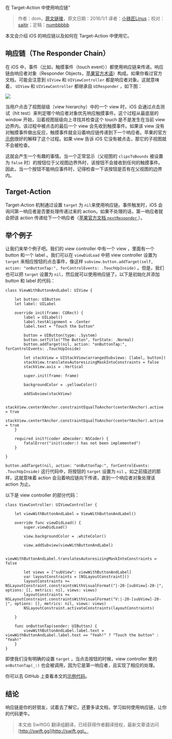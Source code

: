 在 Target-Action 中使用响应链"

> 作者：dom，[原文链接](http://swiftandpainless.com/utilize-the-responder-chain-for-target-action/)，原文日期：2016/1/1
> 译者：[小铁匠Linus](http://weibo.com/linusling)；校对：[saitjr](http://www.brighttj.com)；定稿：[numbbbbb](http://numbbbbb.com/)
  










本文会介绍 iOS 的响应链以及如何在 Target-Action 中使用它。

## 响应链（The Responder Chain）

在 iOS 中，事件（比如，触摸事件（touch event））都使用响应链来传递。响应链由响应者对象（Responder Objects，[苹果官方术语](https://developer.apple.com/library/ios/documentation/EventHandling/Conceptual/EventHandlingiPhoneOS/event_delivery_responder_chain/event_delivery_responder_chain.html#//apple_ref/doc/uid/TP40009541-CH4-SW1)）构成。如果你看过官方文档，可能会注意到 `UIView` 和 `UIViewController` 都是响应者对象。这就意味着， `UIView` 和 `UIViewController` 都继承自 `UIResponder` ，如下图：

![](http://swift.gg/img/articles/utilize-the-responder-chain-for-target-action/UIViewDocumentation.png1452047417.154566)



当用户点击了视图层级（view hierarchy）中的一个 view 时，iOS 会通过点击测试（hit test）来判定哪个响应者对象优先响应触摸事件。这个过程从最底层的 window 开始，沿着视图层级向上寻找并检查这个 touch 是不是发生在当前 view 边界内。该过程中被点击的最后一个 view 会先收到触摸事件。如果该 view 没有对触摸事件做出反应，触摸事件就会沿着响应链传递到下一个响应者。苹果的官方[示例](https://developer.apple.com/library/ios/documentation/EventHandling/Conceptual/EventHandlingiPhoneOS/event_delivery_responder_chain/event_delivery_responder_chain.html#//apple_ref/doc/uid/TP40009541-CH4-SW4)很好的解释了这个过程。如果 view 告诉 iOS 它没有被点击，那它的子视图就不会被检查。

这就会产生一个有趣的事情。当一个正常显示（父视图的 `clipsToBounds` 被设置为 `false` 时）的按钮位于父视图边界外时，该按钮不会接收到任何的触摸事件。因此，当一个按钮不能响应事件时，记得检查一下该按钮是否有在父视图的边界内。

## Target-Action

Target-Action 机制通过设置 `target` 为 `nil`来使用响应链。事件触发时，iOS 会询问第一响应者是否要处理传递过来的 action。如果不处理的话，第一响应者就会把该 action 传递给下一个响应者（[苹果官方文档 `nextResponder` ](https://developer.apple.com/library/ios/documentation/UIKit/Reference/UIResponder_Class/index.html#//apple_ref/occ/instm/UIResponder/nextResponder)）。

## 举个例子

让我们来举个例子吧。我们的 view controller 中有一个 view ，里面有一个 button 和一个 label 。我们可以在 `viewDidLoad` 中把 view controller 设置为 `target` 来相应按钮的点击事件，像这样 `subview.button.addTarget(self, action: "onButtonTap:", forControlEvents: .TouchUpInside)` 。但是，我们也可以把 `target` 设置为 `nil`，然后就可以使用响应链了。以下是初始化并添加 button 和 label 的代码：

    
    class ViewWithButtonAndLabel: UIView {
    
        let button: UIButton
        let label: UILabel
    
        override init(frame: CGRect) {
            label = UILabel()
            label.textAlignment = .Center
            label.text = "Touch the button"
    
            button = UIButton(type: .System)
            button.setTitle("The Button", forState: .Normal)
            button.addTarget(nil, action: "onButtonTap:", forControlEvents: .TouchUpInside)
    
            let stackView = UIStackView(arrangedSubviews: [label, button])
            stackView.translatesAutoresizingMaskIntoConstraints = false
            stackView.axis = .Vertical
    
            super.init(frame: frame)
    
            backgroundColor = .yellowColor()
    
            addSubview(stackView)
    
            stackView.centerXAnchor.constraintEqualToAnchor(centerXAnchor).active = true
            stackView.centerYAnchor.constraintEqualToAnchor(centerYAnchor).active = true
        }
    
        required init?(coder aDecoder: NSCoder) {
            fatalError("init(coder:) has not been implemented")
        }
    
    }

`button.addTarget(nil, action: "onButtonTap:", forControlEvents: .TouchUpInside)` 这行代码中，将按钮的 `target` 设置为 `nil` 。如之前描述的那样，这就意味着 action 会沿着响应链向下传递，直到一个响应者对象处理该 action 为止。

以下是 view controller 的部分代码：

    
    class ViewController: UIViewController {
    
        let viewWithButtonAndLabel = ViewWithButtonAndLabel()
    
        override func viewDidLoad() {
            super.viewDidLoad()
    
            view.backgroundColor = .whiteColor()
    
            view.addSubview(viewWithButtonAndLabel)
    
            viewWithButtonAndLabel.translatesAutoresizingMaskIntoConstraints = false
    
            let views = ["subView": viewWithButtonAndLabel]
            var layoutConstraints = [NSLayoutConstraint]()
            layoutConstraints += NSLayoutConstraint.constraintsWithVisualFormat("|-20-[subView]-20-|", options: [], metrics: nil, views: views)
            layoutConstraints += NSLayoutConstraint.constraintsWithVisualFormat("V:|-20-[subView]-20-|", options: [], metrics: nil, views: views)
            NSLayoutConstraint.activateConstraints(layoutConstraints)
    
        }
    
        func onButtonTap(sender: UIButton) {
            viewWithButtonAndLabel.label.text = viewWithButtonAndLabel.label.text == "Yeah!" ? "Touch the button" : "Yeah!"
        }
    }

即使我们没有明确的设置 `target` ，当点击按钮的时候，view controller 里的 `onButtonTap(_:)` 也会被调用，因为它是第一响应者，且实现了相应的处理。

你可以去 GitHub 上查看本文的[示例代码](https://github.com/dasdom/ResponderChainDemo)。

## 结论

响应链是你的好朋友，试着去了解它。还要多读文档，学习如何使用响应链，让你的代码更牛。

> 本文由 SwiftGG 翻译组翻译，已经获得作者翻译授权，最新文章请访问 [http://swift.gg](http://swift.gg)。